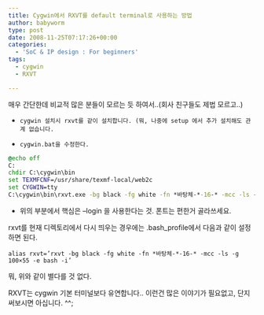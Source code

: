 ```yaml
---
title: Cygwin에서 RXVT를 default terminal로 사용하는 방법
author: babyworm
type: post
date: 2008-11-25T07:17:26+00:00
categories:
  - 'SoC & IP design : For beginners'
tags:
  - cygwin
  - RXVT

---
```

매우 간단한데 비교적 많은 분들이 모르는 듯 하여서..(회사 친구들도 제법 모르고..)

-     cygwin 설치시 rxvt를 같이 설치합니다. (뭐, 나중에 setup 에서 추가 설치해도 관계 없습니다.
-     cygwin.bat을 수정한다.

```bat
@echo off
C:
chdir C:\cygwin\bin
set TEXMFCNF=/usr/share/texmf-local/web2c
set CYGWIN=tty
C:\cygwin\bin\rxvt.exe -bg black -fg white -fn *바탕체-*-16-* -mcc -ls -g 100x55 -e bash --login -is
```

-    위의 부분에서 핵심은 –login 을 사용한다는 것. 폰트는 편한거 골라쓰세요.

rxvt를 현재 디렉토리에서 다시 띄우는 경우에는 .bash_profile에서 다음과 같이 설정하면 된다.

```
alias rxvt=’rxvt -bg black -fg white -fn *바탕체-*-16-* -mcc -ls -g 100×55 -e bash -i’
```

뭐, 위와 같이 별다를 것 없다.

RXVT는 cygwin 기본 터미널보다 유연합니다.. 이런건 많은 이야기가 필요없고, 단지 써보시면 아십니다. ^^;
